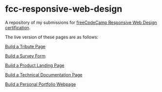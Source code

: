 # fcc-responsive-web-design
A repository of my submissions for [freeCodeCamp Responsive Web Design certification](https://www.freecodecamp.org/learn/responsive-web-design/).

The live version of these pages are as follows:

[Build a Tribute Page](https://codepen.io/rishisundar/full/wvdQzzJ)

[Build a Survey Form](https://codepen.io/rishisundar/full/qBmvgPz)

[Build a Product Landing Page](https://codepen.io/rishisundar/full/ZEKZjGV)

[Build a Technical Documentation Page](https://codepen.io/rishisundar/full/wvdbGEo)

[Build a Personal Portfolio Webpage](https://codepen.io/rishisundar/full/vYmoGzb)

